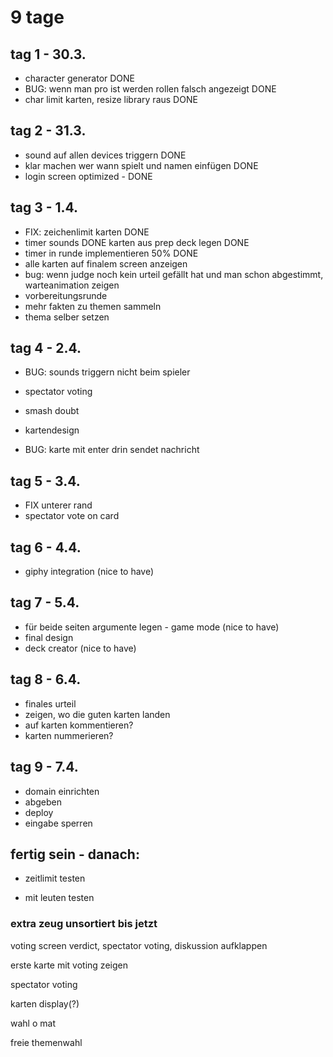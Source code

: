 # 9 tage

## tag 1 - 30.3.

- character generator DONE
- BUG: wenn man pro ist werden rollen falsch angezeigt DONE
- char limit karten, resize library raus DONE

## tag 2 - 31.3.

- sound auf allen devices triggern DONE
- klar machen wer wann spielt und namen einfügen DONE
- login screen optimized - DONE

## tag 3 - 1.4.

- FIX: zeichenlimit karten DONE
- timer sounds DONE
  karten aus prep deck legen DONE
- timer in runde implementieren 50% DONE
- alle karten auf finalem screen anzeigen
- bug: wenn judge noch kein urteil gefällt hat und man schon abgestimmt, warteanimation zeigen
- vorbereitungsrunde
- mehr fakten zu themen sammeln
- thema selber setzen

## tag 4 - 2.4.

- BUG: sounds triggern nicht beim spieler
- spectator voting
- smash doubt
- kartendesign

- BUG: karte mit enter drin sendet nachricht

## tag 5 - 3.4.

- FIX unterer rand
- spectator vote on card

## tag 6 - 4.4.

- giphy integration (nice to have)

## tag 7 - 5.4.

- für beide seiten argumente legen - game mode (nice to have)
- final design
- deck creator (nice to have)

## tag 8 - 6.4.

- finales urteil
- zeigen, wo die guten karten landen
- auf karten kommentieren?
- karten nummerieren?

## tag 9 - 7.4.

- domain einrichten
- abgeben
- deploy
- eingabe sperren

## fertig sein - danach:

- zeitlimit testen

- mit leuten testen

### extra zeug unsortiert bis jetzt

voting screen
verdict, spectator voting, diskussion aufklappen

erste karte mit voting zeigen

spectator voting

karten display(?)

wahl o mat

freie themenwahl
